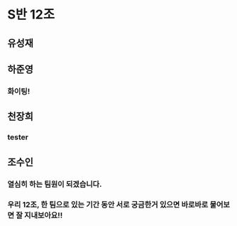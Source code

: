 # S반 12조

## 유성재

## 하준영
###  화이팅!

## 천장희
### tester

## 조수인
### 열심히 하는 팀원이 되겠습니다.

### 우리 12조, 한 팀으로 있는 기간 동안 서로 궁금한거 있으면 바로바로 물어보면 잘 지내보아요!!

